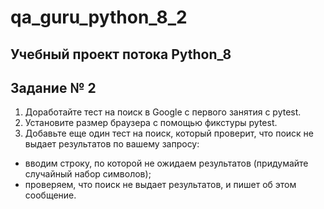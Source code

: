 # qa_guru_python_8_2
## Учебный проект потока Python_8

## Задание № 2
1. Доработайте тест на поиск в Google с первого занятия с pytest.
2. Установите размер браузера с помощью фикстуры pytest.
3. Добавьте еще один тест на поиск, который проверит, что поиск не выдает результатов по вашему запросу:
- вводим строку, по которой не ожидаем результатов (придумайте случайный набор символов);
- проверяем, что поиск не выдает результатов, и пишет об этом сообщение.
